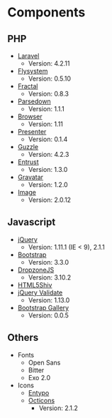 # Components

## PHP

- [Laravel](http://laravel.com)
	- Version: 4.2.11
- [Flysystem](http://flysystem.thephpleague.com/)
	- Version: 0.5.10
- [Fractal](http://fractal.thephpleague.com/)
	- Version: 0.8.3
- [Parsedown](http://parsedown.org/)
	- Version: 1.1.1
- [Browser](https://github.com/Ikimea/Browser)
	- Version: 1.11
- [Presenter](https://github.com/laracasts/Presenter)
	- Version: 0.1.4
- [Guzzle](http://guzzlephp.org/)
	- Version: 4.2.3
- [Entrust](https://github.com/Zizaco/entrust)
	- Version: 1.3.0
- [Gravatar](https://github.com/forxer/gravatar)
	- Version: 1.2.0
- [Image](http://image.intervention.io/)
	- Version: 2.0.12

## Javascript

- [jQuery](http://jquery.com/)
	- Version: 1.11.1 (IE < 9), 2.1.1
- [Bootstrap](http://getbootstrap.com)
	- Version: 3.3.0
- [DropzoneJS](http://www.dropzonejs.com/)
	- Version: 3.10.2
- [HTML5Shiv](https://code.google.com/p/html5shiv/)
- [jQuery Validate](http://jqueryvalidation.org/)
	- Version: 1.13.0
- [Bootstrap Gallery](https://github.com/iekadou/bootstrap-gallery)
	- Version: 0.0.5

## Others

- Fonts
	- Open Sans
	- Bitter
	- Exo 2.0
- Icons
	- [Entypo](http://entypo.com/)
	- [Octicons](http://octicons.github.com/)
		- Version: 2.1.2